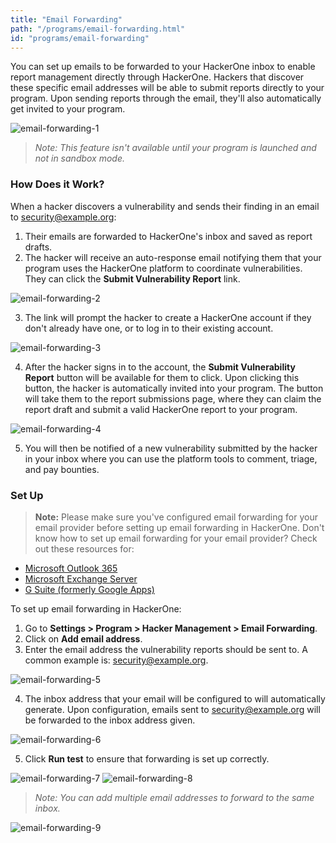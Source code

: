```yaml
---
title: "Email Forwarding"
path: "/programs/email-forwarding.html"
id: "programs/email-forwarding"
---
```


You can set up emails to be forwarded to your HackerOne inbox to enable report management directly through HackerOne. Hackers that discover these specific email addresses will be able to submit reports directly to your program. Upon sending reports through the email, they'll also automatically get invited to your program.

![email-forwarding-1](./images/email-forwarding-1.jpg)

><i>Note: This feature isn't available until your program is launched and not in sandbox mode.</i>

### How Does it Work?
When a hacker discovers a vulnerability and sends their finding in an email to security@example.org:
1. Their emails are forwarded to HackerOne's inbox and saved as report drafts.
2. The hacker will receive an auto-response email notifying them that your program uses the HackerOne platform to coordinate vulnerabilities. They can click the **Submit Vulnerability Report** link.

![email-forwarding-2](./images/email-forwarding-2.jpg)

3. The link will prompt the hacker to create a HackerOne account if they don't already have one, or to log in to their existing account.

![email-forwarding-3](./images/email-forwarding-3.png)

4. After the hacker signs in to the account, the **Submit Vulnerability Report** button will be available for them to click. Upon clicking this button, the hacker is automatically invited into your program. The button will take them to the report submissions page, where they can claim the report draft and submit a valid HackerOne report to your program.

![email-forwarding-4](./images/email-forwarding-4.png)

5. You will then be notified of a new vulnerability submitted by the hacker in your inbox where you can use the platform tools to comment, triage, and pay bounties.

### Set Up

> **Note:** Please make sure you've configured email forwarding for your email provider before setting up email forwarding in HackerOne. Don't know how to set up email forwarding for your email provider? Check out these resources for:
- [Microsoft Outlook 365](https://support.office.com/en-US/article/Forward-email-to-another-email-account-1ED4EE1E-74F8-4F53-A174-86B748FF6A0E)
- [Microsoft Exchange Server](https://technet.microsoft.com/en-us/library/dd351134(v=exchg.141).aspx)
- [G Suite (formerly Google Apps)](https://support.google.com/a/answer/175745?hl=en)

To set up email forwarding in HackerOne:
1. Go to **Settings > Program > Hacker Management > Email Forwarding**.
2. Click on **Add email address**.
3. Enter the email address the vulnerability reports should be sent to. A common example is: security@example.org.

![email-forwarding-5](./images/email-forwarding-5.png)

4. The inbox address that your email will be configured to will automatically generate. Upon configuration, emails sent to security@example.org will be forwarded to the inbox address given.

![email-forwarding-6](./images/email-forwarding-6.png)

5. Click **Run test** to ensure that forwarding is set up correctly.

![email-forwarding-7](./images/email-forwarding-7.png)
![email-forwarding-8](./images/email-forwarding-8.png)

><i>Note: You can add multiple email addresses to forward to the same inbox.</i>

![email-forwarding-9](./images/email-forwarding-9.png)
